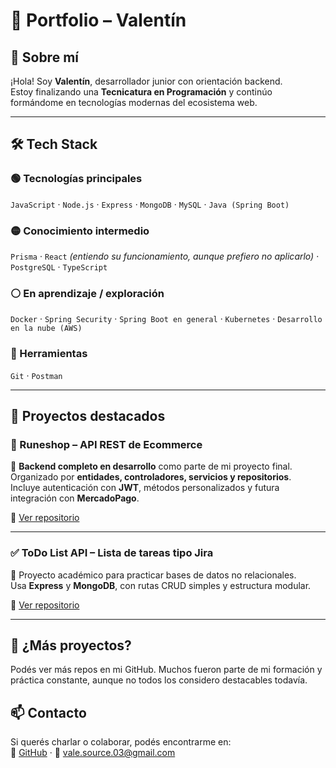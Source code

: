 # 🧠 Portfolio – Valentín

## 👋 Sobre mí

¡Hola! Soy **Valentín**, desarrollador junior con orientación backend.  
Estoy finalizando una **Tecnicatura en Programación** y continúo formándome en tecnologías modernas del ecosistema web.

---

## 🛠 Tech Stack

### 🟢 Tecnologías principales
`JavaScript` · `Node.js` · `Express` · `MongoDB` · `MySQL` · `Java (Spring Boot)`

### 🟡 Conocimiento intermedio
`Prisma` · `React` *(entiendo su funcionamiento, aunque prefiero no aplicarlo)* · `PostgreSQL` · `TypeScript` 

### ⚪ En aprendizaje / exploración
`Docker` · `Spring Security` · `Spring Boot en general` · `Kubernetes` · `Desarrollo en la nube (AWS)`

### 🔧 Herramientas
`Git` · `Postman`

---

## 🚀 Proyectos destacados

### 🛒 Runeshop – API REST de Ecommerce
📌 **Backend completo en desarrollo** como parte de mi proyecto final.  
Organizado por **entidades, controladores, servicios y repositorios**.  
Incluye autenticación con **JWT**, métodos personalizados y futura integración con **MercadoPago**.

🔗 [Ver repositorio](https://github.com/Vale-source/Runeshop/tree/backend)

---

### ✅ ToDo List API – Lista de tareas tipo Jira
📌 Proyecto académico para practicar bases de datos no relacionales.  
Usa **Express** y **MongoDB**, con rutas CRUD simples y estructura modular.

🔗 [Ver repositorio](https://github.com/Vale-source/Lab-IV/tree/main/toDoListApi)

---

## 📂 ¿Más proyectos?  
Podés ver más repos en mi GitHub. Muchos fueron parte de mi formación y práctica constante, aunque no todos los considero destacables todavía.

## 📫 Contacto

Si querés charlar o colaborar, podés encontrarme en:  
📁 [GitHub](https://github.com/Vale-source) · 📧 vale.source.03@gmail.com

